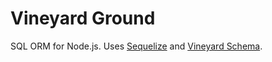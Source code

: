 # Vineyard Ground

SQL ORM for Node.js.  Uses [Sequelize](https://github.com/sequelize/sequelize) and [Vineyard Schema](https://github.com/silentorb/vineyard-schema).

